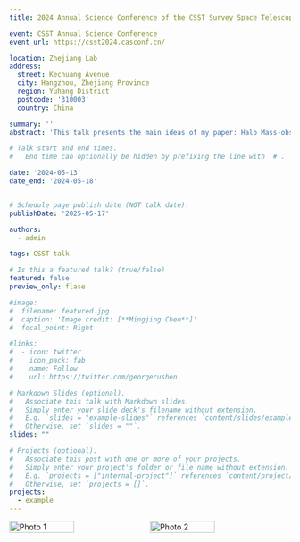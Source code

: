 ```yaml
---
title: 2024 Annual Science Conference of the CSST Survey Space Telescope

event: CSST Annual Science Conference
event_url: https://csst2024.casconf.cn/

location: Zhejiang Lab
address:
  street: Kechuang Avenue
  city: Hangzhou, Zhejiang Province
  region: Yuhang District
  postcode: '310003'
  country: China

summary: ''
abstract: 'This talk presents the main ideas of my paper: Halo Mass-observable Proxy Scaling Relations and Their Dependencies on Galaxy and Group Properties'

# Talk start and end times.
#   End time can optionally be hidden by prefixing the line with `#`.

date: '2024-05-13'
date_end: '2024-05-18'


# Schedule page publish date (NOT talk date).
publishDate: '2025-05-17'

authors:
  - admin

tags: CSST talk

# Is this a featured talk? (true/false)
featured: false
preview_only: flase

#image:
#  filename: featured.jpg
#  caption: 'Image credit: [**Mingjing Chen**]'
#  focal_point: Right

#links:
#  - icon: twitter
#    icon_pack: fab
#    name: Follow
#    url: https://twitter.com/georgecushen

# Markdown Slides (optional).
#   Associate this talk with Markdown slides.
#   Simply enter your slide deck's filename without extension.
#   E.g. `slides = "example-slides"` references `content/slides/example-slides.md`.
#   Otherwise, set `slides = ""`.
slides: ""

# Projects (optional).
#   Associate this post with one or more of your projects.
#   Simply enter your project's folder or file name without extension.
#   E.g. `projects = ["internal-project"]` references `content/project/deep-learning/index.md`.
#   Otherwise, set `projects = []`.
projects:
  - example
---
```


<div style="display: flex; gap: 10px;">
  <img src="./featured.jpg" alt="Photo 1" style="width: 48%;">
  <img src="./pic0.jpg" alt="Photo 2" style="width: 48%;">
</div>